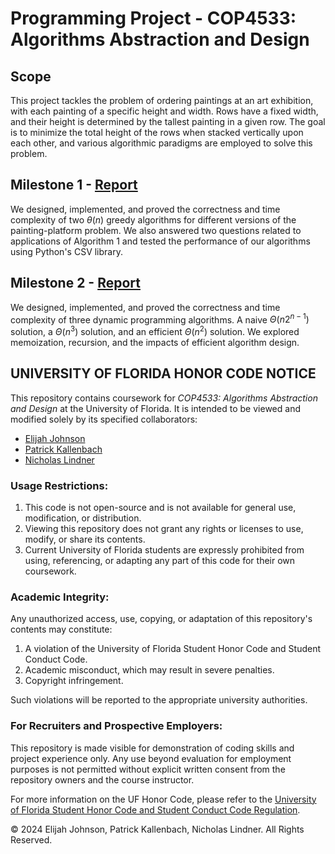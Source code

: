 # Programming Project - COP4533: Algorithms Abstraction and Design

## Scope
This project tackles the problem of ordering paintings at an art exhibition, with each painting of a specific height and width. Rows have a fixed width, and their height is determined by the tallest painting in a given row. The goal is to minimize the total height of the rows when stacked vertically upon each other, and various algorithmic paradigms are employed to solve this problem. 

## Milestone 1 - [Report](https://github.com/eli-johnson-04/aad-project/blob/main/Milestone_1/Milestone1_Report.pdf)
We designed, implemented, and proved the correctness and time complexity of two $\theta(n)$ greedy algorithms for different versions of the painting-platform problem. We also answered two questions related to applications of Algorithm 1 and tested the performance of our algorithms using Python's CSV library. 

## Milestone 2 - [Report](https://github.com/eli-johnson-04/aad-project/blob/main/Milestone_2/Milestone2_Report.pdf)
We designed, implemented, and proved the correctness and time complexity of three dynamic programming algorithms. A naive $\Theta(n2^{n-1})$ solution, a $\Theta(n^3)$ solution, and an efficient $\Theta(n^2)$ solution. We explored memoization, recursion, and the impacts of efficient algorithm design. 


## UNIVERSITY OF FLORIDA HONOR CODE NOTICE

This repository contains coursework for *COP4533: Algorithms Abstraction and Design* at the University of Florida. It is intended to be viewed and modified solely by its specified collaborators:

- [Elijah Johnson](https://github.com/eli-johnson-04)
- [Patrick Kallenbach](https://github.com/PatrickKallenbach)
- [Nicholas Lindner](https://github.com/NicholasLindner)

### Usage Restrictions:
1. This code is not open-source and is not available for general use, modification, or distribution.
2. Viewing this repository does not grant any rights or licenses to use, modify, or share its contents.
3. Current University of Florida students are expressly prohibited from using, referencing, or adapting any part of this code for their own coursework.

### Academic Integrity:
Any unauthorized access, use, copying, or adaptation of this repository's contents may constitute:
1. A violation of the University of Florida Student Honor Code and Student Conduct Code.
2. Academic misconduct, which may result in severe penalties.
3. Copyright infringement.

Such violations will be reported to the appropriate university authorities.

### For Recruiters and Prospective Employers:
This repository is made visible for demonstration of coding skills and project experience only. Any use beyond evaluation for employment purposes is not permitted without explicit written consent from the repository owners and the course instructor.

For more information on the UF Honor Code, please refer to the [University of Florida Student Honor Code and Student Conduct Code Regulation](https://sccr.dso.ufl.edu/policies/student-honor-code-student-conduct-code/).

© 2024 Elijah Johnson, Patrick Kallenbach, Nicholas Lindner. All Rights Reserved.
